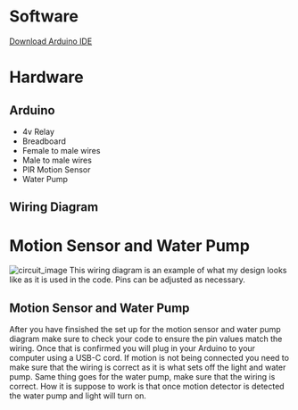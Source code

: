 # Software
[Download Arduino IDE](https://www.arduino.cc/en/Guide/macOS/)
# Hardware
## Arduino
- 4v Relay
- Breadboard
- Female to male wires
- Male to male wires
- PIR Motion Sensor
- Water Pump
## Wiring Diagram
# Motion Sensor and Water Pump
![circuit_image](https://github.com/user-attachments/assets/c17e1137-6fde-4920-bb70-6049d8fcc5c4)
This wiring diagram is an example of what my design looks like as it is used in the code. Pins can be adjusted as necessary.
## Motion Sensor and Water Pump
After you have finsished the set up for the motion sensor and water pump diagram make sure to check your code to ensure the pin values match the wiring. Once that is confirmed you will plug in your Arduino to your computer
using a USB-C cord. If motion is not being connected you need to make sure that the wiring is correct as it is what sets off the light and water pump. Same thing goes for the water pump, make sure that the wiring is correct.
How it is suppose to work is that once motion detector is detected the water pump and light will turn on.

